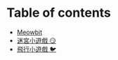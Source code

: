 # Table of contents

* [Meowbit](README.md)
* [迷宮小遊戲 😏](maze.md)
* [飛行小遊戲 🐦](fei-hang-xiao-you-hu.md)

